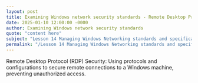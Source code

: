 ```yaml
---
layout: post
title: Examining Windows network security standards - Remote Desktop Protocol RDP Security
date: 2025-01-10 12:00:00 -0000
author: Examining Windows network security standards
quote: "content here"
subject: "Lesson 14 Managing Windows Networking standards and specifications"
permalink: "/Lesson 14 Managing Windows Networking standards and specifications/Examining Windows network security standards/Examining Windows network security standards - Remote Desktop Protocol RDP Security"
---
```


Remote Desktop Protocol (RDP) Security: Using protocols and configurations to secure remote connections to a Windows machine, preventing unauthorized access.
